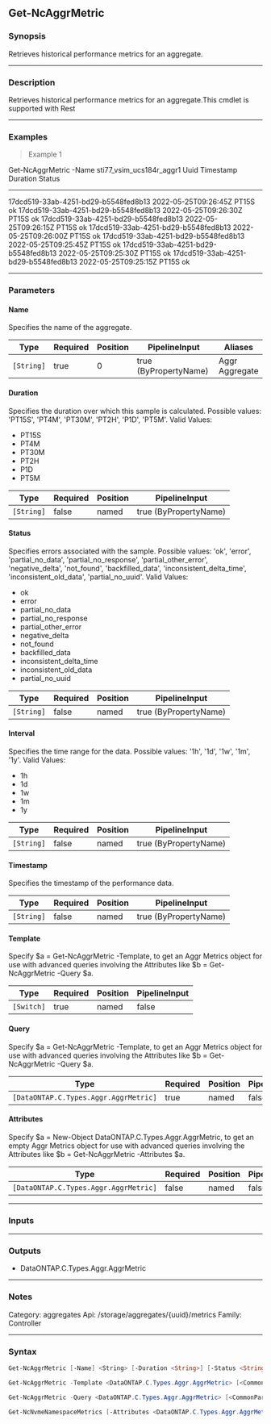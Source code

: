 Get-NcAggrMetric
----------------

### Synopsis
Retrieves historical performance metrics for an aggregate.

---

### Description

Retrieves historical performance metrics for an aggregate.This cmdlet is supported with Rest

---

### Examples
> Example 1

Get-NcAggrMetric -Name sti77_vsim_ucs184r_aggr1
Uuid                                     Timestamp                 Duration        Status
----                                     ---------                 --------        ------
17dcd519-33ab-4251-bd29-b5548fed8b13     2022-05-25T09:26:45Z      PT15S           ok
17dcd519-33ab-4251-bd29-b5548fed8b13     2022-05-25T09:26:30Z      PT15S           ok
17dcd519-33ab-4251-bd29-b5548fed8b13     2022-05-25T09:26:15Z      PT15S           ok
17dcd519-33ab-4251-bd29-b5548fed8b13     2022-05-25T09:26:00Z      PT15S           ok
17dcd519-33ab-4251-bd29-b5548fed8b13     2022-05-25T09:25:45Z      PT15S           ok
17dcd519-33ab-4251-bd29-b5548fed8b13     2022-05-25T09:25:30Z      PT15S           ok
17dcd519-33ab-4251-bd29-b5548fed8b13     2022-05-25T09:25:15Z      PT15S           ok

---

### Parameters
#### **Name**
Specifies the name of the aggregate.

|Type      |Required|Position|PipelineInput        |Aliases           |
|----------|--------|--------|---------------------|------------------|
|`[String]`|true    |0       |true (ByPropertyName)|Aggr<br/>Aggregate|

#### **Duration**
Specifies the duration over which this sample is calculated. Possible values: 'PT15S', 'PT4M', 'PT30M', 'PT2H', 'P1D', 'PT5M'.
Valid Values:

* PT15S
* PT4M
* PT30M
* PT2H
* P1D
* PT5M

|Type      |Required|Position|PipelineInput        |
|----------|--------|--------|---------------------|
|`[String]`|false   |named   |true (ByPropertyName)|

#### **Status**
Specifies errors associated with the sample. Possible values: 'ok', 'error', 'partial_no_data', 'partial_no_response', 'partial_other_error', 'negative_delta', 'not_found', 'backfilled_data', 'inconsistent_delta_time', 'inconsistent_old_data', 'partial_no_uuid'.
Valid Values:

* ok
* error
* partial_no_data
* partial_no_response
* partial_other_error
* negative_delta
* not_found
* backfilled_data
* inconsistent_delta_time
* inconsistent_old_data
* partial_no_uuid

|Type      |Required|Position|PipelineInput        |
|----------|--------|--------|---------------------|
|`[String]`|false   |named   |true (ByPropertyName)|

#### **Interval**
Specifies the time range for the data. Possible values: '1h', '1d', '1w', '1m', '1y'.
Valid Values:

* 1h
* 1d
* 1w
* 1m
* 1y

|Type      |Required|Position|PipelineInput        |
|----------|--------|--------|---------------------|
|`[String]`|false   |named   |true (ByPropertyName)|

#### **Timestamp**
Specifies the timestamp of the performance data.

|Type      |Required|Position|PipelineInput        |
|----------|--------|--------|---------------------|
|`[String]`|false   |named   |true (ByPropertyName)|

#### **Template**
Specify $a = Get-NcAggrMetric -Template, to get an Aggr Metrics object for use with advanced queries involving the Attributes like $b = Get-NcAggrMetric -Query $a.

|Type      |Required|Position|PipelineInput|
|----------|--------|--------|-------------|
|`[Switch]`|true    |named   |false        |

#### **Query**
Specify $a = Get-NcAggrMetric -Template, to get an Aggr Metrics object for use with advanced queries involving the Attributes like $b = Get-NcAggrMetric -Query $a.

|Type                                 |Required|Position|PipelineInput|
|-------------------------------------|--------|--------|-------------|
|`[DataONTAP.C.Types.Aggr.AggrMetric]`|true    |named   |false        |

#### **Attributes**
Specify $a = New-Object DataONTAP.C.Types.Aggr.AggrMetric, to get an empty Aggr Metrics object for use with advanced queries involving the Attributes like $b = Get-NcAggrMetric -Attributes $a.

|Type                                 |Required|Position|PipelineInput|
|-------------------------------------|--------|--------|-------------|
|`[DataONTAP.C.Types.Aggr.AggrMetric]`|false   |named   |false        |

---

### Inputs

---

### Outputs
* DataONTAP.C.Types.Aggr.AggrMetric

---

### Notes
Category: aggregates
Api: /storage/aggregates/{uuid}/metrics
Family: Controller

---

### Syntax
```PowerShell
Get-NcAggrMetric [-Name] <String> [-Duration <String>] [-Status <String>] [-Interval <String>] [-Timestamp <String>] [<CommonParameters>]
```
```PowerShell
Get-NcAggrMetric -Template <DataONTAP.C.Types.Aggr.AggrMetric> [<CommonParameters>]
```
```PowerShell
Get-NcAggrMetric -Query <DataONTAP.C.Types.Aggr.AggrMetric> [<CommonParameters>]
```
```PowerShell
Get-NcNvmeNamespaceMetrics [-Attributes <DataONTAP.C.Types.Aggr.AggrMetric>] [<CommonParameters>]
```
